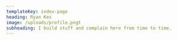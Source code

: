```yaml
---
templateKey: index-page
heading: Ryan Kes
image: /uploads/profile.pngt 
subheading: I build stuff and complain here from time to time.
---
```


